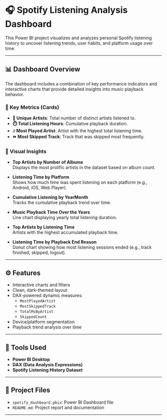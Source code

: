 # 🎧 Spotify Listening Analysis Dashboard

This Power BI project visualizes and analyzes personal Spotify listening history to uncover listening trends, user habits, and platform usage over time.

---

## 📊 Dashboard Overview

The dashboard includes a combination of key performance indicators and interactive charts that provide detailed insights into music playback behavior.

### 🔹 **Key Metrics (Cards)**
- **🎨 Unique Artists**: Total number of distinct artists listened to.
- **⏱️ Total Listening Hours**: Cumulative playback duration.
- **🎶 Most Played Artist**: Artist with the highest total listening time.
- **⏩ Most Skipped Track**: Track that was skipped most frequently.

### 🔹 **Visual Insights**
- **Top Artists by Number of Albums**  
  Displays the most prolific artists in the dataset based on album count.
  
- **Listening Time by Platform**  
  Shows how much time was spent listening on each platform (e.g., Android, iOS, Web Player).

- **Cumulative Listening by YearMonth**  
  Tracks the cumulative playback trend over time.

- **Music Playback Time Over the Years**  
  Line chart displaying yearly total listening duration.

- **Top Artists by Listening Time**  
  Artists with the highest accumulated playback time.

- **Listening Time by Playback End Reason**  
  Donut chart showing how most listening sessions ended (e.g., track finished, skipped, logout).

---

## ⚙️ Features

- Interactive charts and filters
- Clean, dark-themed layout
- DAX-powered dynamic measures:
  - `MostPlayedArtist`
  - `MostSkippedTrack`
  - `TotalMsByArtist`
  - `SkippedCount`
- Device/platform segmentation
- Playback trend analysis over time

---

## 🧰 Tools Used

- **Power BI Desktop**
- **DAX (Data Analysis Expressions)**
- **Spotify Listening History Dataset**

---

## 📁 Project Files

- `spotify_dashboard.pbix`: Power BI Dashboard file  
- `README.md`: Project report and documentation  

---

